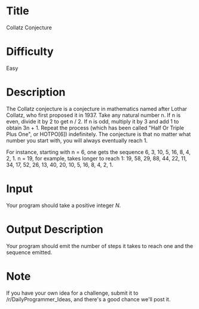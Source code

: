 # Title

Collatz Conjecture

# Difficulty

Easy

# Description

The Collatz conjecture is a conjecture in mathematics named after Lothar Collatz, who first proposed it in 1937. Take any natural number n. If n is even, divide it by 2 to get n / 2. If n is odd, multiply it by 3 and add 1 to obtain 3n + 1. Repeat the process (which has been called "Half Or Triple Plus One", or HOTPO[6]) indefinitely. The conjecture is that no matter what number you start with, you will always eventually reach 1.

For instance, starting with n = 6, one gets the sequence 6, 3, 10, 5, 16, 8, 4, 2, 1. n = 19, for example, takes longer to reach 1: 19, 58, 29, 88, 44, 22, 11, 34, 17, 52, 26, 13, 40, 20, 10, 5, 16, 8, 4, 2, 1.

# Input 

Your program should take a positive integer *N*.

# Output Description

Your program should emit the number of steps it takes to reach one and the sequence emitted.

# Note

If you have your own idea for a challenge, submit it to /r/DailyProgrammer_Ideas, and there's a good chance we'll post it.


